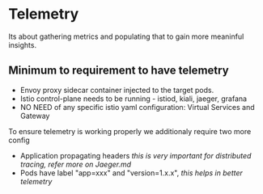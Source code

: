 # Telemetry

Its about gathering metrics and populating that to gain more meaninful insights.

## Minimum to requirement to have telemetry

- Envoy proxy sidecar container injected to the target pods.
- Istio control-plane needs to be running - istiod, kiali, jaeger, grafana
- NO NEED of any specific istio yaml configuration: Virtual Services and Gateway

To ensure telemetry is working properly we additionaly require two more config

- Application propagating headers *this is very important for distributed tracing, refer more on Jaeger.md*
- Pods have label "app=xxx" and "version=1.x.x", *this helps in better telemetry*
